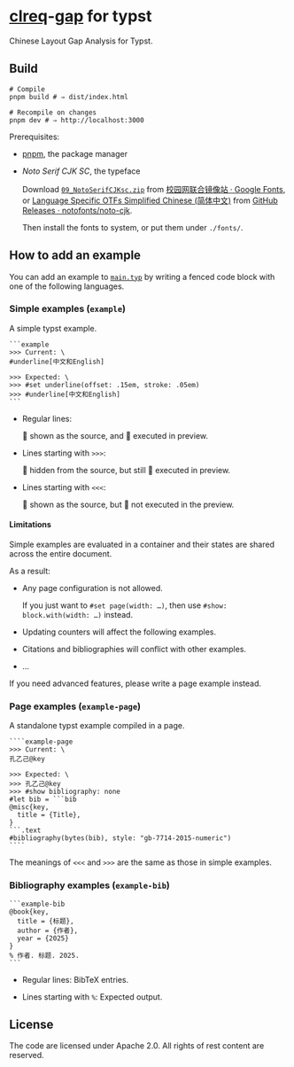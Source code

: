 # [clreq](https://www.w3.org/TR/clreq/)-[gap](https://www.w3.org/TR/clreq-gap/) for typst

Chinese Layout Gap Analysis for Typst.

## Build

```shell
# Compile
pnpm build # ⇒ dist/index.html

# Recompile on changes
pnpm dev # ⇒ http://localhost:3000
```

Prerequisites:

- [pnpm](https://pnpm.io), the package manager

- _Noto Serif CJK SC_, the typeface

  Download [`09_NotoSerifCJKsc.zip`](https://mirrors.cernet.edu.cn/github-release/googlefonts/noto-cjk/LatestRelease/09_NotoSerifCJKsc.zip) from [校园网联合镜像站 · Google Fonts](https://mirrors.cernet.edu.cn/font/GoogleFonts), or [Language Specific OTFs Simplified Chinese (简体中文)](https://github.com/notofonts/noto-cjk/releases/latest/download/09_NotoSerifCJKsc.zip) from [GitHub Releases · notofonts/noto-cjk](https://github.com/notofonts/noto-cjk/releases).

  Then install the fonts to system, or put them under `./fonts/`.

## How to add an example

You can add an example to [`main.typ`](./main.typ) by writing a fenced code block with one of the following languages.

### Simple examples (`example`)

A simple typst example.

````typst
```example
>>> Current: \
#underline[中文和English]

>>> Expected: \
>>> #set underline(offset: .15em, stroke: .05em)
>>> #underline[中文和English]
```
````

- Regular lines:

  👀 shown as the source, and 🚀 executed in preview.

- Lines starting with `>>>`:

  🙈 hidden from the source, but still 🚀 executed in preview.

- Lines starting with `<<<`:

  👀 shown as the source, but 🛑 not executed in the preview.

#### Limitations

Simple examples are evaluated in a container and their states are shared across the entire document.

As a result:

- Any page configuration is not allowed. 

  If you just want to `#set page(width: …)`, then use `#show: block.with(width: …)` instead.

- Updating counters will affect the following examples.

- Citations and bibliographies will conflict with other examples.

- …

If you need advanced features, please write a page example instead.

### Page examples (`example-page`)

A standalone typst example compiled in a page.

`````typst
````example-page
>>> Current: \
孔乙己@key

>>> Expected: \
>>> 孔乙己@key
>>> #show bibliography: none
#let bib = ```bib
@misc{key,
  title = {Title},
}
```.text
#bibliography(bytes(bib), style: "gb-7714-2015-numeric")
````
`````

The meanings of `<<<` and `>>>` are the same as those in simple examples.

### Bibliography examples (`example-bib`)

````typst
```example-bib
@book{key,
  title = {标题},
  author = {作者},
  year = {2025}
}
% 作者. 标题. 2025.
```
````

- Regular lines: BibTeX entries.

- Lines starting with `%`: Expected output.

## License

The code are licensed under Apache 2.0. All rights of rest content are reserved.

